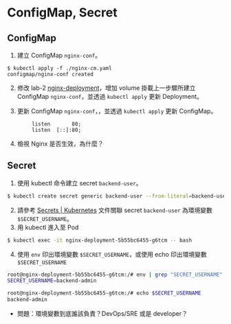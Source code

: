 # ConfigMap, Secret

## ConfigMap

1. 建立 ConfigMap `nginx-conf`。

```
$ kubectl apply -f ./nginx-cm.yaml
configmap/nginx-conf created
```

2. 修改 lab-2 [nginx-deployment](../lab-2/nginx-deployment.yaml)，增加 volume 掛載上一步驟所建立 ConfigMap `nginx-conf`，並透過 `kubectl apply` 更新 Deployment。

3. 更新 ConfigMap `nginx-conf`，，並透過 `kubectl apply` 更新 ConfigMap。

```
        listen       80;
        listen  [::]:80;
```

4. 檢視 Nginx 是否生效，為什麼？

## Secret

1. 使用 kubectl 命令建立 secret `backend-user`。

```bash
$ kubectl create secret generic backend-user --from-literal=backend-username='backend-admin'
```

2. 請參考 [Secrets | Kubernetes](https://kubernetes.io/docs/concepts/configuration/secret/#using-secrets-as-environment-variables) 文件關聯 secret `backend-user` 為環境變數 `$SECRET_USERNAME`。
3. 用 kubectl 進入至 Pod

```bash
$ kubectl exec -it nginx-deployment-5b55bc6455-g6tcm -- bash
```

4. 使用 `env` 印出環境變數 `$SECRET_USERNAME`，或使用 echo 印出環境變數 `$SECRET_USERNAME`

```bash
root@nginx-deployment-5b55bc6455-g6tcm:/# env | grep "SECRET_USERNAME"
SECRET_USERNAME=backend-admin

root@nginx-deployment-5b55bc6455-g6tcm:/# echo $SECRET_USERNAME
backend-admin
```

* 問題：環境變數到底誰該負責？DevOps/SRE 或是 developer？
